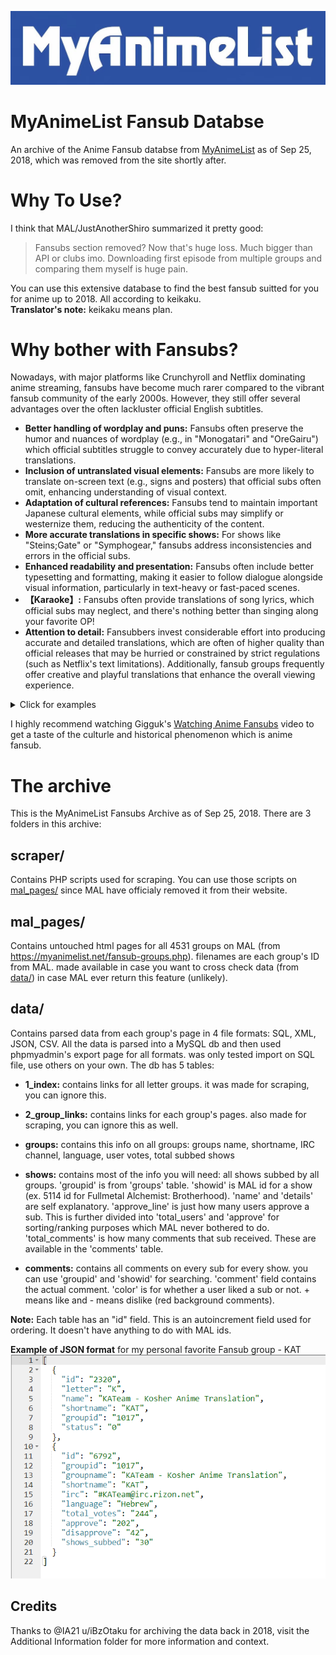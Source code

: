 ![MAL logo](Assets/myanimelist_loo.jpg)

# MyAnimeList Fansub Databse
An archive of the Anime Fansub databse from [MyAnimeList](https://myanimelist.net/) as of Sep 25, 2018, which was removed from the site shortly after.  


# Why To Use?
I think that MAL/JustAnotherShiro summarized it pretty good:  
> Fansubs section removed? Now that's huge loss. Much bigger than API or clubs imo. Downloading first episode from multiple groups and comparing them myself is huge pain.

You can use this extensive database to find the best fansub suitted for you for anime up to 2018. All according to keikaku.  
**Translator's note:** keikaku means plan. 

# Why bother with Fansubs?
Nowadays, with major platforms like Crunchyroll and Netflix dominating anime streaming, fansubs have become much rarer compared to the vibrant fansub community of the early 2000s. However, they still offer several advantages over the often lackluster official English subtitles.   

- **Better handling of wordplay and puns:** Fansubs often preserve the humor and nuances of wordplay (e.g., in "Monogatari" and "OreGairu") which official subtitles struggle to convey accurately due to hyper-literal translations.  
- **Inclusion of untranslated visual elements:** Fansubs are more likely to translate on-screen text (e.g., signs and posters) that official subs often omit, enhancing understanding of visual context.  
- **Adaptation of cultural references:** Fansubs tend to maintain important Japanese cultural elements, while official subs may simplify or westernize them, reducing the authenticity of the content.  
- **More accurate translations in specific shows:** For shows like "Steins;Gate" or "Symphogear," fansubs address inconsistencies and errors in the official subs.
- **Enhanced readability and presentation:** Fansubs often include better typesetting and formatting, making it easier to follow dialogue alongside visual information, particularly in text-heavy or fast-paced scenes.  
- **【Karaoke】:** Fansubs often provide translations of song lyrics, which official subs may neglect, and there's nothing better than singing along your favorite OP!
- **Attention to detail:** Fansubbers invest considerable effort into producing accurate and detailed translations, which are often of higher quality than official releases that may be hurried or constrained by strict regulations (such as Netflix's text limitations). Additionally, fansub groups frequently offer creative and playful translations that enhance the overall viewing experience.
<details>
  <summary>Click for examples</summary>

- Creative and playful translations  
![fansub example](Assets/fansub_example_1.png)  

- Official subs are straight up wrong
![fansub example](Assets/fansub_example_2.png)

- Even the absurditties have become iconic on their own right
![fansub example](Assets/fansub_example_3.png)

</details>

I highly recommend watching Gigguk's [Watching Anime Fansubs](https://www.youtube.com/watch?v=t_snS5DfSdg) video to get a taste of the culturle and historical phenomenon which is anime fansub.



# The archive
This is the MyAnimeList Fansubs Archive as of Sep 25, 2018. There are 3 folders in this archive: 

## scraper/
Contains PHP scripts used for scraping. You can use those scripts on [mal_pages/](MAL%20Fansubs%20Archive/mal_pages/pages) since MAL have officialy removed it from their website.

## mal_pages/
Contains untouched html pages for all 4531 groups on MAL (from https://myanimelist.net/fansub-groups.php). filenames are each group's ID from MAL. made available in case you want to cross check data (from [data/](MAL%20Fansubs%20Archive/data)) in case MAL ever return this feature (unlikely).

## data/ 
Contains parsed data from each group's page in 4 file formats: SQL, XML, JSON, CSV. All the data is parsed into a MySQL db and then used phpmyadmin's export page for all formats. was only tested import on SQL file, use others on your own. The db has 5 tables:

- **1_index:**
contains links for all letter groups. it was made for scraping, you can ignore this.

- **2_group_links:**
contains links for each group's pages. also made for scraping, you can ignore this as well.

- **groups:**
contains this info on all groups: groups name, shortname, IRC channel, language, user votes, total subbed shows

- **shows:**
contains most of the info you will need: all shows subbed by all groups. 'groupid' is from 'groups' table. 'showid' is MAL id for a show (ex. 5114 id for Fullmetal Alchemist: Brotherhood). 'name' and 'details' are self explanatory. 'approve_line' is just how many users approve a sub. This is further divided into 'total_users' and 'approve' for sorting/ranking purposes which MAL never bothered to do. 'total_comments' is how many comments that sub received. These are available in the 'comments' table.

- **comments:** 
contains all comments on every sub for every show. you can use 'groupid' and 'showid' for searching. 'comment' field contains the actual comment. 'color' is for whether a user liked a sub or not. + means like and - means dislike (red background comments).


**Note:** Each table has an "id" field. This is an autoincrement field used for ordering. It doesn't have anything to do with MAL ids.  

**Example of JSON format** for my personal favorite Fansub group - KAT
![JSON example](Assets/json_example.png)


## Credits
Thanks to @IA21 u/iBzOtaku for archiving the data back in 2018, visit the Additional Information folder for more information and context.

